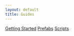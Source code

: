 ```yaml
---
layout: default
title: Guides
---
```

[Getting Started](gettingstarted.html)
[Prefabs](prefabs.html)
[Scripts](scripts.html)
